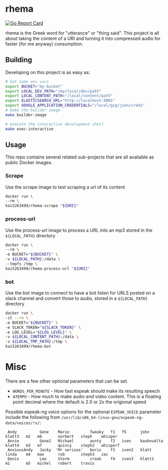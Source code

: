 # rhema

[![Go Report Card](https://goreportcard.com/badge/github.com/kai5263499/rhema)](https://goreportcard.com/report/github.com/kai5263499/rhema)

rhema is the Greek word for "utterance" or "thing said". This project is all about taking the content of a URI and turning it into compressed audio for faster (for me anyway) consumption.

## Building

Developing on this project is as easy as:
~~~~bash
# Set some env vars
export BUCKET="my-bucket"
export LOCAL_DEV_PATH="/my/local/dev/path"
export LOCAL_CONTENT_PATH="/local/content/path"
export ELASTICSEARCH_URL="http://localhost:9001"
export GOOGLE_APPLICATION_CREDENTIALS="/local/gcp/json/creds"
# make the builder image
make builder-image

# execute the interactive development shell
make exec-interactive
~~~~

## Usage

This repo contains several related sub-projects that are all avaliable as public Docker images.

### Scrape
Use the scrape image to test scraping a url of its content

~~~~bash
docker run \
--rm \
kai5263499/rhema-scrape "${URI}"
~~~~

### process-url
Use the process-url image to process a URL into an mp3 stored in the `${LOCAL_PATH}` directory

~~~~bash
docker run \
--rm \
-e BUCKET="${BUCKET}" \
-v ${LOCAL_PATH}:/data \
--tmpfs /tmp \
kai5263499/rhema-process-url "${URI}"
~~~~

### bot
Use the bot image to connect to have a bot listen for URLS posted on a slack channel and convert those to audio, stored in a `${LOCAL_PATH}` directory

~~~~bash
docker run \
-it --rm \
-e BUCKET="${BUCKET}" \
-e SLACK_TOKEN="${SLACK_TOKEN}" \
-e LOG_LEVEL="${LOG_LEVEL}" \
-v ${LOCAL_CONTENT_PATH}:/data \
-v ${LOCAL_TMP_PATH}:/tmp \
kai5263499/rhema-bot
~~~~

# Misc

There are a few other optional parameters that can be set.

* `WORDS_PER_MINUTE` - How fast espeak should make its resulting speech
* `ATEMPO` - How much to make audio and video content. This is a floating point decimal where the default is 2.0 or 2x the origional speed

Possible espeak-ng voice options for the optional `ESPEAK_VOICE` parameter include the following from `/usr/lib/x86_64-linux-gnu/espeak-ng-data/voices/!v/`:
```
 Andy          Gene    Mario         Tweaky   f1   f5      john         klatt3   m2   m6       norbert   steph    whisper
 Annie         Gene2   Michael       aunty    f2   iven    kaukovalta   klatt4   m3   m7       quincy    steph2   whisperf
 AnxiousAndy   Jacky  'Mr serious'   boris    f3   iven2   klatt        linda    m4   max      rob       steph3   zac
 Denis         Lee     Storm         croak    f4   iven3   klatt2       m1       m5   michel   robert    travis
```